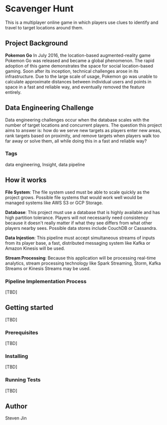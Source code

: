 # Scavenger Hunt
This is a multiplayer online game in which players use clues to identify and travel to target locations around them.

## Project Background
**Pokemon Go** In July 2016, the location-based augmented-reality game Pokemon Go was released and became a global phenomenon. The rapid adoption of this game demonstrates the space for social location-based gaming. Soon after its inception, technical challenges arose in its infrastructure. Due to the large scale of usage, Pokemon go was unable to calculate approximate distances between individual users and points in space in a fast and reliable way, and eventually removed the feature entirely.

## Data Engineering Challenge
Data engineering challenges occur when the database scales with the number of target locations and concurrent players. The question this project aims to answer is: how do we serve new targets as players enter new areas, rank targets based on proximity, and remove targets when players walk too far away or solve them, all while doing this in a fast and reliable way?

### Tags
data engineering, Insight, data pipeline

## How it works
**File System**: The file system used must be able to scale quickly as the project grows. Possible file systems that would work well would be managed systems like AWS S3 or GCP Storage.

**Database**: This project must use a database that is highly available and has high partition tolerance. Players will not necessarily need consistency because it doesn't really matter if what they see differs from what other players nearby sees. Possible data stores include CouchDB or Cassandra. 

**Data Injestion**: This pipeline must accept simultaneous streams of inputs from its player base, a fast, distributed messaging system like Kafka or Amazon Kinesis will be used.

**Stream Processing**: Because this application will be processing real-time analytics, stream processing technology like Spark Streaming, Storm, Kafka Streams or Kinesis Streams may be used.


### Pipeline Implementation Process
[TBD]

## Getting started
[TBD]

### Prerequisites
[TBD]

### Installing
[TBD]

### Running Tests
[TBD]

## Author
Steven Jin
